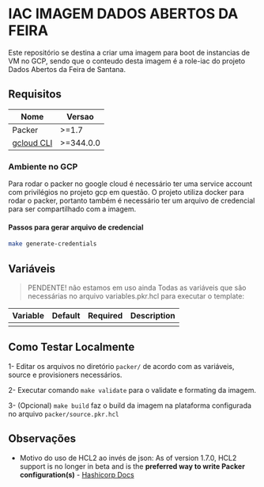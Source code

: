 # IAC IMAGEM DADOS ABERTOS DA FEIRA

Este repositório se destina a criar uma imagem para boot de instancias de VM no GCP, sendo que o conteudo desta imagem é a role-iac do projeto Dados Abertos da Feira de Santana.

## Requisitos

| Nome      	| Versao 	|
|--------------	|---------	|
|   Packer      |  >=1.7    |
|   [gcloud CLI](https://cloud.google.com/sdk/docs/install)  |  >=344.0.0    |

### Ambiente no GCP

Para rodar o packer no google cloud é necessário ter uma service account com privilégios no projeto gcp em questão. O projeto utiliza docker para rodar o packer, portanto também é necessário ter um arquivo de credencial para ser compartilhado com a imagem.

#### Passos para gerar arquivo de credencial

```bash
make generate-credentials
```

## Variáveis

> PENDENTE! não estamos em uso ainda
Todas as variáveis que são necessárias no arquivo variables.pkr.hcl para executar o template: 

| Variable     	| Default 	| Required 	| Description                                                                            	|
|--------------	|---------	|----------	|----------------------------------------------------------------------------------------	|
|               |           |           |                                                                                           |

## Como Testar Localmente

1- Editar os arquivos no diretório ``packer/`` de acordo com as variáveis, source e provisioners necessários.

2- Executar comando ``make validate`` para o validate e formating da imagem.

3- (Opcional) ``make build`` faz o build da imagem na plataforma configurada no arquivo ``packer/source.pkr.hcl``

## Observações

- Motivo do uso de HCL2 ao invés de json: As of version 1.7.0, HCL2 support is no longer in beta and is the **preferred way to write Packer configuration(s)** - [Hashicorp Docs](https://www.packer.io/guides/hcl/from-json-v1)

